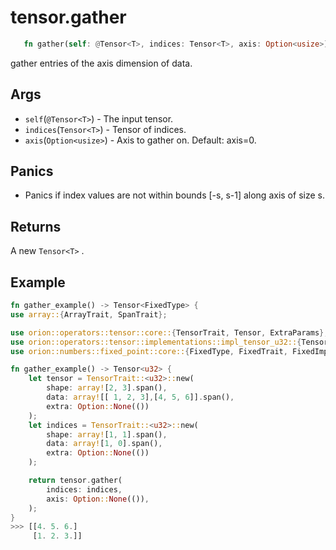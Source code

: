 # tensor.gather

```rust 
   fn gather(self: @Tensor<T>, indices: Tensor<T>, axis: Option<usize>) -> Tensor<T>;
```

gather entries of the axis dimension of data.

## Args

* `self`(`@Tensor<T>`) - The input tensor.
* `indices`(`Tensor<T>`) - Tensor of indices.
* `axis`(`Option<usize>`) - Axis to gather on. Default: axis=0.

## Panics

* Panics if index values are not within bounds [-s, s-1] along axis of size s.

## Returns 

A new `Tensor<T>` .

## Example

```rust
fn gather_example() -> Tensor<FixedType> {
use array::{ArrayTrait, SpanTrait};

use orion::operators::tensor::core::{TensorTrait, Tensor, ExtraParams};
use orion::operators::tensor::implementations::impl_tensor_u32::{Tensor_u32};
use orion::numbers::fixed_point::core::{FixedType, FixedTrait, FixedImpl};

fn gather_example() -> Tensor<u32> {
    let tensor = TensorTrait::<u32>::new(
        shape: array![2, 3].span(), 
        data: array![[ 1, 2, 3],[4, 5, 6]].span(), 
        extra: Option::None(())
    );
    let indices = TensorTrait::<u32>::new(
        shape: array![1, 1].span(), 
        data: array![1, 0].span(), 
        extra: Option::None(())
    );

    return tensor.gather(
        indices: indices, 
        axis: Option::None(()), 
    );
}
>>> [[4. 5. 6.]
     [1. 2. 3.]]
```
